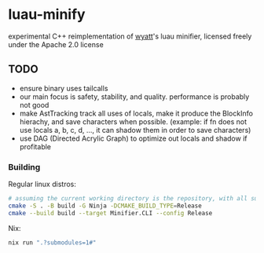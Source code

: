 # luau-minify

experimental C++ reimplementation of [wyatt](https://github.com/httpget)'s luau
minifier, licensed freely under the Apache 2.0 license

## TODO

- ensure binary uses tailcalls
- our main focus is safety, stability, and quality. performance is probably not
  good
- make AstTracking track all uses of locals, make it produce the BlockInfo
  hierachy, and save characters when possible. (example: if fn does not use
  locals a, b, c, d, ..., it can shadow them in order to save characters)
- use DAG (Directed Acrylic Graph) to optimize out locals and shadow if
  profitable

### Building

Regular linux distros:

```bash
# assuming the current working directory is the repository, with all submodules cloned
cmake -S . -B build -G Ninja -DCMAKE_BUILD_TYPE=Release
cmake --build build --target Minifier.CLI --config Release
```

Nix:

```bash
nix run ".?submodules=1#"
```
